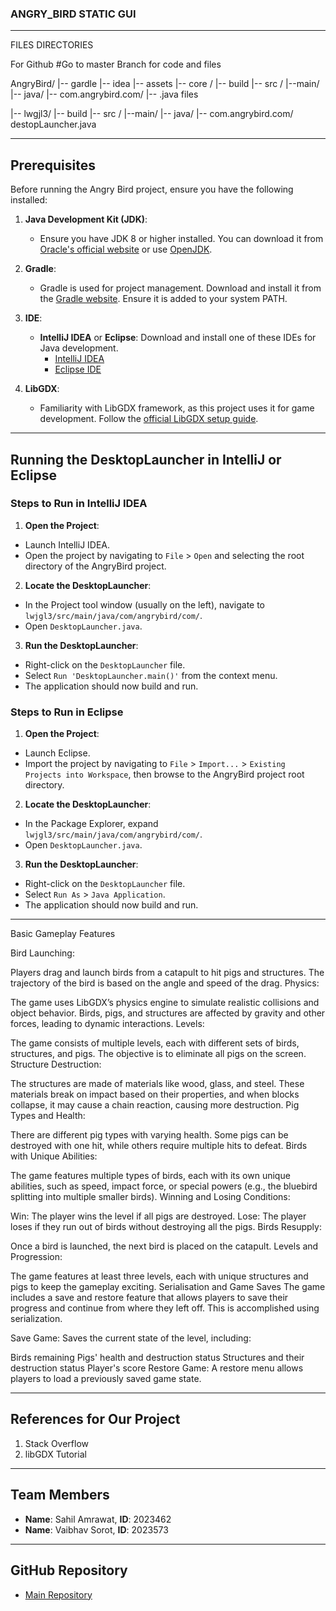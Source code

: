 
   ### ANGRY_BIRD STATIC GUI 

***********************************************************************************************************************************************************************************************************************
FILES DIRECTORIES

For Github 
#Go to master Branch for code and files


AngryBird/
|-- gardle
|-- idea
|-- assets
|-- core /
      |-- build
      |-- src /
            |--main/
                 |-- java/
                       |-- com.angrybird.com/
                                                  |-- .java files 

|-- lwgjl3/
	|-- build
        |-- src /
         	   |--main/
             		    |-- java/
                     		  |-- com.angrybird.com/
						destopLauncher.java



*********************************************************************************************************************************************************************************************************************
## Prerequisites

Before running the Angry Bird project, ensure you have the following installed:

1. **Java Development Kit (JDK)**:
   - Ensure you have JDK 8 or higher installed. You can download it from [Oracle's official website](https://www.oracle.com/java/technologies/javase-jdk11-downloads.html) or use [OpenJDK](https://openjdk.java.net/install/).

2. **Gradle**:
   - Gradle is used for project management. Download and install it from the [Gradle website](https://gradle.org/install/). Ensure it is added to your system PATH.

3. **IDE**:
   - **IntelliJ IDEA** or **Eclipse**: Download and install one of these IDEs for Java development.
     - [IntelliJ IDEA](https://www.jetbrains.com/idea/download/)
     - [Eclipse IDE](https://www.eclipse.org/downloads/)

4. **LibGDX**:
   - Familiarity with LibGDX framework, as this project uses it for game development. Follow the [official LibGDX setup guide](https://libgdx.com/wiki/start).

*********************************************************************************************************************************************************************************************************************


## Running the DesktopLauncher in IntelliJ or Eclipse

### Steps to Run in IntelliJ IDEA

1. **Open the Project**:
- Launch IntelliJ IDEA.
- Open the project by navigating to `File` > `Open` and selecting the root directory of the AngryBird project.

2. **Locate the DesktopLauncher**:
- In the Project tool window (usually on the left), navigate to `lwjgl3/src/main/java/com/angrybird/com/`.
- Open `DesktopLauncher.java`.

3. **Run the DesktopLauncher**:
- Right-click on the `DesktopLauncher` file.
- Select `Run 'DesktopLauncher.main()'` from the context menu.
- The application should now build and run.

### Steps to Run in Eclipse

1. **Open the Project**:
- Launch Eclipse.
- Import the project by navigating to `File` > `Import...` > `Existing Projects into Workspace`, then browse to the AngryBird project root directory.

2. **Locate the DesktopLauncher**:
- In the Package Explorer, expand `lwjgl3/src/main/java/com/angrybird/com/`.
- Open `DesktopLauncher.java`.

3. **Run the DesktopLauncher**:
- Right-click on the `DesktopLauncher` file.
- Select `Run As` > `Java Application`.
- The application should now build and run.

*********************************************************************************************************************************************************************************************************************

Basic Gameplay Features

Bird Launching:

Players drag and launch birds from a catapult to hit pigs and structures. The trajectory of the bird is based on the angle and speed of the drag.
Physics:

The game uses LibGDX’s physics engine to simulate realistic collisions and object behavior. Birds, pigs, and structures are affected by gravity and other forces, leading to dynamic interactions.
Levels:

The game consists of multiple levels, each with different sets of birds, structures, and pigs. The objective is to eliminate all pigs on the screen.
Structure Destruction:

The structures are made of materials like wood, glass, and steel. These materials break on impact based on their properties, and when blocks collapse, it may cause a chain reaction, causing more destruction.
Pig Types and Health:

There are different pig types with varying health. Some pigs can be destroyed with one hit, while others require multiple hits to defeat.
Birds with Unique Abilities:

The game features multiple types of birds, each with its own unique abilities, such as speed, impact force, or special powers (e.g., the bluebird splitting into multiple smaller birds).
Winning and Losing Conditions:

Win: The player wins the level if all pigs are destroyed.
Lose: The player loses if they run out of birds without destroying all the pigs.
Birds Resupply:

Once a bird is launched, the next bird is placed on the catapult.
Levels and Progression:

The game features at least three levels, each with unique structures and pigs to keep the gameplay exciting.
Serialisation and Game Saves
The game includes a save and restore feature that allows players to save their progress and continue from where they left off. This is accomplished using serialization.

Save Game: Saves the current state of the level, including:

Birds remaining
Pigs' health and destruction status
Structures and their destruction status
Player's score
Restore Game: A restore menu allows players to load a previously saved game state.
*********************************************************************************************************************************************************************************************************************

## References for Our Project

1. Stack Overflow
2. libGDX Tutorial

*********************************************************************************************************************************************************************************************************************
## Team Members

- **Name**: Sahil Amrawat, **ID**: 2023462
- **Name**: Vaibhav Sorot, **ID**: 2023573

****************************************************************************************************************************************************************************************************************
## GitHub Repository

- [Main Repository](https://github.com/Sahilamr/APproject-.git)


